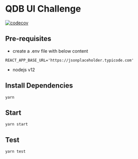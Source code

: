 # QDB UI Challenge

[![codecov](https://codecov.io/gh/prakharsingh/qdb-challenge/branch/master/graph/badge.svg)](https://codecov.io/gh/prakharsingh/qdb-challenge)

## Pre-requisites

- create a .env file with below content

`REACT_APP_BASE_URL='https://jsonplaceholder.typicode.com'`

- nodejs v12

## Install Dependencies

`yarn`

## Start

`yarn start`

## Test

`yarn test`


